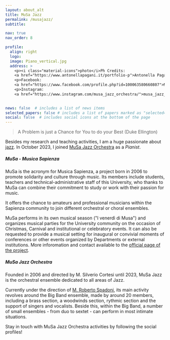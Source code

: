 ```yaml
---
layout: about_alt
title: MuSa Jazz
permalink: /musajazz/
subtitle:

nav: true
nav_order: 8

profile:
  align: right
  logo:
  image: Piano_vertical.jpg
  address: >
    <p><i class="material-icons">photo</i>Ph Credits:
    <a href="https://www.antonellapagani.it/portfolio-p">Antonella Pagani</a></p>
    <p>Facebook:
    <a href="https://www.facebook.com/profile.php?id=100063580660807">Musa Jazz Orchestra</a></p>
    <p>Instagram:
    <a href="https://www.instagram.com/musa_jazz_orchestra/">musa_jazz_orchestra</a></p>
    

news: false  # includes a list of news items
selected_papers: false # includes a list of papers marked as "selected={true}"
social: false  # includes social icons at the bottom of the page
---
```


> A Problem is just a Chance for You to do your Best (Duke Ellington)

Besides my research and teaching activities, I am a huge passionate about [jazz](https://en.wikipedia.org/wiki/Jazz).
In October 2023, I joined [MuSa Jazz Orchestra](https://www.sapienzacrea.uniroma1.it/strutture/musa-jazz) as a *Pianist*.


##### MuSa - Musica Sapienza

MuSa is the acronym for Musica Sapienza, a project born in 2006 to promote solidarity and culture through music. Its members include students, teachers and technical-administrative staff of this University, who thanks to MuSa can combine their commitment to study or work with their passion for music.

It offers the chance to amateurs and professional musicians within the Sapienza community to join different orchestral or choral ensembles.

MuSa performs in its own musical season ("I venerdì di Musa") and organizes musical parties for the University community on the occasion of Christmas, Carnival and institutional or celebratory events. It can also be requested to provide a musical setting for inaugural or convivial moments of conferences or other events organized by Departments or external institutions.
More inforomation and contact available to the [official page of the project](https://www.sapienzacrea.uniroma1.it/strutture).

##### MuSa Jazz Orchestra

Founded in 2006 and directed by M. Silverio Cortesi until 2023, MuSa Jazz is the orchestral ensemble dedicated to all areas of Jazz.

Currently under the direction of [M. Roberto Spadoni](https://www.robertospadoni.com/), its main activity revolves around the Big Band ensemble, made by around 20 members, including a brass section, a woodwinds section, rythmic section and the support of singers and vocalists.
Beside this, within the Big Band, a number of small ensembles - from duo to sextet - can perform in most intimate situations.

Stay in touch with MuSa Jazz Orchestra activities by following the social profiles!

